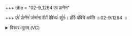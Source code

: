 +++
title = "02-9_1264 एष प्रत्नेन"

+++
ए꣣ष꣢ प्र꣣त्ने꣢न꣣ ज꣡न्म꣢ना दे꣣वो꣢ दे꣣वे꣡भ्यः꣢ सु꣣तः꣢। ह꣡रिः꣢ प꣣वि꣡त्रे꣢ अर्षति ॥ 02-9:1264 ॥

<details><summary>विस्वर-मूलम् (VC)</summary>

एष प्रत्नेन जन्मना देवो देवेभ्यः सुतः । हरिः पवित्रे अर्षति ॥१२६४॥
</details>